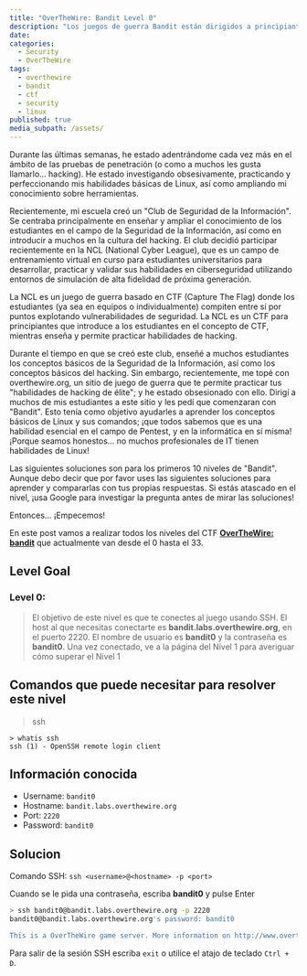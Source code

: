 ```yaml
---
title: "OverTheWire: Bandit Level 0"
description: "Los juegos de guerra Bandit están dirigidos a principiantes absolutos. Enseñarán los conceptos básicos necesarios para poder jugar otros juegos de guerra."
date:
categories:
  - Security
  - OverTheWire
tags:
  - overthewire
  - bandit
  - ctf
  - security
  - linux
published: true
media_subpath: /assets/
---
```


Durante las últimas semanas, he estado adentrándome cada vez más en el ámbito de las pruebas de penetración (o como a muchos les gusta llamarlo... hacking). He estado investigando obsesivamente, practicando y perfeccionando mis habilidades básicas de Linux, así como ampliando mi conocimiento sobre herramientas.

Recientemente, mi escuela creó un "Club de Seguridad de la Información". Se centraba principalmente en enseñar y ampliar el conocimiento de los estudiantes en el campo de la Seguridad de la Información, así como en introducir a muchos en la cultura del hacking. El club decidió participar recientemente en la NCL (National Cyber League), que es un campo de entrenamiento virtual en curso para estudiantes universitarios para desarrollar, practicar y validar sus habilidades en ciberseguridad utilizando entornos de simulación de alta fidelidad de próxima generación.

La NCL es un juego de guerra basado en CTF (Capture The Flag) donde los estudiantes (ya sea en equipos o individualmente) compiten entre sí por puntos explotando vulnerabilidades de seguridad. La NCL es un CTF para principiantes que introduce a los estudiantes en el concepto de CTF, mientras enseña y permite practicar habilidades de hacking.

Durante el tiempo en que se creó este club, enseñé a muchos estudiantes los conceptos básicos de la Seguridad de la Información, así como los conceptos básicos del hacking. Sin embargo, recientemente, me topé con overthewire.org, un sitio de juego de guerra que te permite practicar tus "habilidades de hacking de élite"; y he estado obsesionado con ello. Dirigí a muchos de mis estudiantes a este sitio y les pedí que comenzaran con "Bandit". Esto tenía como objetivo ayudarles a aprender los conceptos básicos de Linux y sus comandos; ¡que todos sabemos que es una habilidad esencial en el campo de Pentest, y en la informática en sí misma! ¡Porque seamos honestos... no muchos profesionales de IT tienen habilidades de Linux!

Las siguientes soluciones son para los primeros 10 niveles de "Bandit". Aunque debo decir que por favor uses las siguientes soluciones para aprender y compararlas con tus propias respuestas. Si estás atascado en el nivel, ¡usa Google para investigar la pregunta antes de mirar las soluciones!

Entonces... ¡Empecemos!

En este post vamos a realizar todos los niveles del CTF [**OverTheWire: bandit**](https://overthewire.org/wargames/bandit/) que actualmente van desde el 0 hasta el 33.

## Level Goal

### Level 0:

> El objetivo de este nivel es que te conectes al juego usando SSH. El host al que necesitas conectarte es **bandit.labs.overthewire.org**, en el puerto 2220. El nombre de usuario es **bandit0** y la contraseña es **bandit0**. Una vez conectado, ve a la página del Nivel 1 para averiguar cómo superar el Nivel 1

## Comandos que puede necesitar para resolver este nivel

> ssh

```
> whatis ssh   
ssh (1) - OpenSSH remote login client
```

## Información conocida

*   Username: `bandit0`
*   Hostname: `bandit.labs.overthewire.org`
*   Port: `2220`
*   Password: `bandit0`

## Solucion

Comando SSH: `ssh <username>@<hostname> -p <port>`

Cuando se le pida una contraseña, escriba **bandit0** y pulse Enter

```bash
> ssh bandit0@bandit.labs.overthewire.org -p 2220
bandit0@bandit.labs.overthewire.org's password: bandit0

This is a OverTheWire game server. More information on http://www.overthewire.org/wargames

```

Para salir de la sesión SSH escriba `exit` o utilice el atajo de teclado `Ctrl + D`.